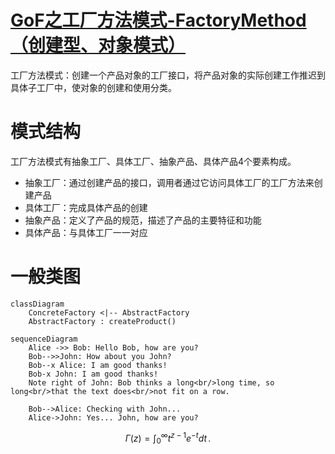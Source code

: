 # [GoF之工厂方法模式-FactoryMethod（创建型、对象模式）]()
工厂方法模式：创建一个产品对象的工厂接口，将产品对象的实际创建工作推迟到具体子工厂中，使对象的创建和使用分类。  

# 模式结构
工厂方法模式有抽象工厂、具体工厂、抽象产品、具体产品4个要素构成。
- 抽象工厂：通过创建产品的接口，调用者通过它访问具体工厂的工厂方法来创建产品
- 具体工厂：完成具体产品的创建
- 抽象产品：定义了产品的规范，描述了产品的主要特征和功能
- 具体产品：与具体工厂一一对应

# 一般类图
```mermaid
classDiagram  
    ConcreteFactory <|-- AbstractFactory
    AbstractFactory : createProduct()
```

```mermaid
sequenceDiagram
    Alice ->> Bob: Hello Bob, how are you?
    Bob-->>John: How about you John?
    Bob--x Alice: I am good thanks!
    Bob-x John: I am good thanks!
    Note right of John: Bob thinks a long<br/>long time, so long<br/>that the text does<br/>not fit on a row.
    
    Bob-->Alice: Checking with John...
    Alice->John: Yes... John, how are you?
```

$$
\Gamma(z) = \int_0^\infty t^{z-1}e^{-t}dt\,.
$$
